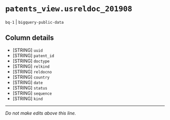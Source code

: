 # `patents_view.usreldoc_201908`
`bq-1` | `bigquery-public-data`

## Column details
* [STRING]    `uuid`
* [STRING]    `patent_id`
* [STRING]    `doctype`
* [STRING]    `relkind`
* [STRING]    `reldocno`
* [STRING]    `country`
* [STRING]    `date`
* [STRING]    `status`
* [STRING]    `sequence`
* [STRING]    `kind`

-------------------------------------------------------------------------------
*Do not make edits above this line.*
